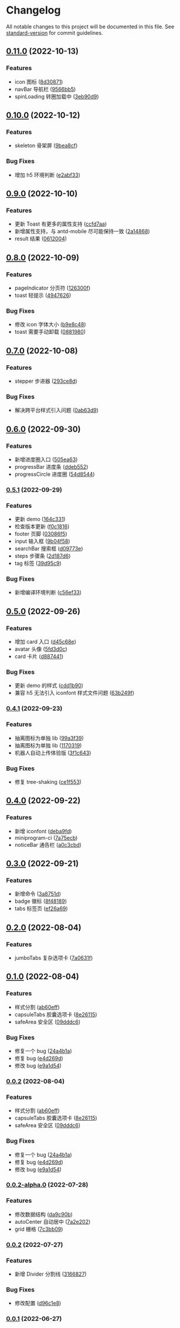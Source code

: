 # Changelog

All notable changes to this project will be documented in this file. See [standard-version](https://github.com/conventional-changelog/standard-version) for commit guidelines.

## [0.11.0](https://github.com/xz-77/antd-mobile-taro-ui/compare/v0.10.0...v0.11.0) (2022-10-13)

### Features

- icon 图标 ([8d30871](https://github.com/xz-77/antd-mobile-taro-ui/commit/8d30871ff8197cf675113f0a8bc58ec0999b7a75))
- navBar 导航栏 ([9566bb5](https://github.com/xz-77/antd-mobile-taro-ui/commit/9566bb527fdbce1175540a7931ab5e3c3444744a))
- spinLoading 转圈加载中 ([3eb90d9](https://github.com/xz-77/antd-mobile-taro-ui/commit/3eb90d9cbc7ccebdbec6b03af7ba726a37797606))

## [0.10.0](https://github.com/xz-77/antd-mobile-taro-ui/compare/v0.9.0...v0.10.0) (2022-10-12)

### Features

- skeleton 骨架屏 ([9bea8cf](https://github.com/xz-77/antd-mobile-taro-ui/commit/9bea8cfbf241b028a1510eaf07d88493a808b348))

### Bug Fixes

- 增加 h5 环境判断 ([e2abf33](https://github.com/xz-77/antd-mobile-taro-ui/commit/e2abf33efb1b0789384f78c80589c0b99ada2586))

## [0.9.0](https://github.com/xz-77/antd-mobile-taro-ui/compare/v0.8.0...v0.9.0) (2022-10-10)

### Features

- 更新 Toast 有更多的属性支持 ([ccfd7aa](https://github.com/xz-77/antd-mobile-taro-ui/commit/ccfd7aa5d7af3a8bb7cfcc5202b6e3ffea5a07dc))
- 新增属性支持，与 antd-mobile 尽可能保持一致 ([2a14868](https://github.com/xz-77/antd-mobile-taro-ui/commit/2a14868ea10c5e82714b319bda10e593b97d618b))
- result 结果 ([0612004](https://github.com/xz-77/antd-mobile-taro-ui/commit/0612004b376da554c1f6b96c1fbf155f55709c22))

## [0.8.0](https://github.com/xz-77/antd-mobile-taro-ui/compare/v0.7.0...v0.8.0) (2022-10-09)

### Features

- pageIndicator 分页符 ([126300f](https://github.com/xz-77/antd-mobile-taro-ui/commit/126300fcd3180b6060ac1979b063b8d44b865584))
- toast 轻提示 ([4947626](https://github.com/xz-77/antd-mobile-taro-ui/commit/4947626bc11f453d79986db8edf9e976c4f711fc))

### Bug Fixes

- 修改 icon 字体大小 ([b9e8c48](https://github.com/xz-77/antd-mobile-taro-ui/commit/b9e8c4823c40d0d67579c2550511c8513532229f))
- toast 需要手动卸载 ([0881980](https://github.com/xz-77/antd-mobile-taro-ui/commit/0881980b417edc3a0aa4529f934a3538b196e458))

## [0.7.0](https://github.com/xz-77/antd-mobile-taro-ui/compare/v0.6.0...v0.7.0) (2022-10-08)

### Features

- stepper 步进器 ([293ce8d](https://github.com/xz-77/antd-mobile-taro-ui/commit/293ce8dddd0e0d832c09a3f86264b9da85964826))

### Bug Fixes

- 解决跨平台样式引入问题 ([0ab63d9](https://github.com/xz-77/antd-mobile-taro-ui/commit/0ab63d95d509d3a37d1d352aa323cdb1a93df0ea))

## [0.6.0](https://github.com/xz-77/antd-mobile-taro-ui/compare/v0.5.1...v0.6.0) (2022-09-30)

### Features

- 新增进度圈入口 ([505ea63](https://github.com/xz-77/antd-mobile-taro-ui/commit/505ea6388f284d0db08c3801db9cadcbebad1e38))
- progressBar 进度条 ([ddeb552](https://github.com/xz-77/antd-mobile-taro-ui/commit/ddeb5520a188121c18fde06ae460ba88062d27d6))
- progressCircle 进度圈 ([54d8544](https://github.com/xz-77/antd-mobile-taro-ui/commit/54d854485f1c077b148151526fb96864d7f96a91))

### [0.5.1](https://github.com/xz-77/antd-mobile-taro-ui/compare/v0.5.0...v0.5.1) (2022-09-29)

### Features

- 更新 demo ([164c331](https://github.com/xz-77/antd-mobile-taro-ui/commit/164c331cd5328546cf3cccd21685b584ca6d3757))
- 检查版本更新 ([f0c1816](https://github.com/xz-77/antd-mobile-taro-ui/commit/f0c18162e5d091d28afc1c574abfb0c25cb0dfe9))
- footer 页脚 ([03086f5](https://github.com/xz-77/antd-mobile-taro-ui/commit/03086f510d6e8159f733f7f5f81af5b2ef896bed))
- input 输入框 ([9b04f58](https://github.com/xz-77/antd-mobile-taro-ui/commit/9b04f5861ca5827d0c629f32cfe1b3dbb9d40026))
- searchBar 搜索框 ([d09773e](https://github.com/xz-77/antd-mobile-taro-ui/commit/d09773e83616a8816f0fab921399d3d1df3f531b))
- steps 步骤条 ([2d187d6](https://github.com/xz-77/antd-mobile-taro-ui/commit/2d187d6393d5f5f0ec0f94e11f471f9855098235))
- tag 标签 ([39d95c9](https://github.com/xz-77/antd-mobile-taro-ui/commit/39d95c9dc2ae9a54224fbbcc965311142299dfe3))

### Bug Fixes

- 新增编译环境判断 ([c56ef33](https://github.com/xz-77/antd-mobile-taro-ui/commit/c56ef330137057d7efec7a47d85183ca4f8de14b))

## [0.5.0](https://github.com/xz-77/antd-mobile-taro-ui/compare/v0.4.1...v0.5.0) (2022-09-26)

### Features

- 增加 card 入口 ([d45c68e](https://github.com/xz-77/antd-mobile-taro-ui/commit/d45c68edaa5e98797ff2248d19eab17277360774))
- avatar 头像 ([5fd3d0c](https://github.com/xz-77/antd-mobile-taro-ui/commit/5fd3d0ceaa59ed21589a28b464c5528f5eb25dce))
- card 卡片 ([d887441](https://github.com/xz-77/antd-mobile-taro-ui/commit/d887441e4e3d8f3504ea453a7eb48d0faa757a9b))

### Bug Fixes

- 更新 demo 的样式 ([cdd1b90](https://github.com/xz-77/antd-mobile-taro-ui/commit/cdd1b90530582f96e2d66381e9272c39a11dec78))
- 兼容 h5 无法引入 iconfont 样式文件问题 ([63b249f](https://github.com/xz-77/antd-mobile-taro-ui/commit/63b249fbefb3c3fd03d9f9d2b02e2d1f1a5a5319))

### [0.4.1](https://github.com/xz-77/antd-mobile-taro-ui/compare/v0.4.0...v0.4.1) (2022-09-23)

### Features

- 抽离图标为单独 lib ([99a3f39](https://github.com/xz-77/antd-mobile-taro-ui/commit/99a3f398d25029747164fa71edc79ef618be00be))
- 抽离图标为单独 lib ([1170319](https://github.com/xz-77/antd-mobile-taro-ui/commit/117031977f43cad3b5eea7e3d573e588dce1bb54))
- 机器人自动上传体验版 ([3f1c643](https://github.com/xz-77/antd-mobile-taro-ui/commit/3f1c643b45203f1deba126c4ed6e0576b0006367))

### Bug Fixes

- 修复 tree-shaking ([ce1f553](https://github.com/xz-77/antd-mobile-taro-ui/commit/ce1f55369aa8f18f56632f3cd00c27d6b86eee0e))

## [0.4.0](https://github.com/xz-77/antd-mobile-taro-ui/compare/v0.3.0...v0.4.0) (2022-09-22)

### Features

- 新增 iconfont ([deba9fd](https://github.com/xz-77/antd-mobile-taro-ui/commit/deba9fdba1d3733ac20d8abebede1fcff3e9605e))
- miniprogram-ci ([7a75ecb](https://github.com/xz-77/antd-mobile-taro-ui/commit/7a75ecbb013f3ddfadb8d98c7aa8b0b2f43f7f8f))
- noticeBar 通告栏 ([a0c3cbd](https://github.com/xz-77/antd-mobile-taro-ui/commit/a0c3cbda1fb300d0519a115181ef7c77e8a54ade))

## [0.3.0](https://github.com/xz-77/antd-mobile-taro-ui/compare/v0.2.0...v0.3.0) (2022-09-21)

### Features

- 新增命令 ([3a8751d](https://github.com/xz-77/antd-mobile-taro-ui/commit/3a8751d74b2e7881a42ef6992d55bc963e629e1f))
- badge 徽标 ([8f48189](https://github.com/xz-77/antd-mobile-taro-ui/commit/8f48189dce77ae21d941767e060d2c6074badf27))
- tabs 标签页 ([ef26a69](https://github.com/xz-77/antd-mobile-taro-ui/commit/ef26a69ea92b02c30dd45e732f399ff66678f52f))

## [0.2.0](https://github.com/xz-77/antd-mobile-taro-ui/compare/v0.1.0...v0.2.0) (2022-08-04)

### Features

- jumboTabs 复杂选项卡 ([7a0631f](https://github.com/xz-77/antd-mobile-taro-ui/commit/7a0631f3648e14814cb93970efae6c1cb4daf9bc))

## [0.1.0](https://github.com/xz-77/antd-mobile-taro-ui/compare/v0.0.2-alpha.0...v0.1.0) (2022-08-04)

### Features

- 样式分割 ([ab60eff](https://github.com/xz-77/antd-mobile-taro-ui/commit/ab60eff0f64ac75eb62985d83ea32be1fc1223aa))
- capsuleTabs 胶囊选项卡 ([8e26115](https://github.com/xz-77/antd-mobile-taro-ui/commit/8e26115036c00f653207eab1ad304923a9f4da86))
- safeArea 安全区 ([09dddc6](https://github.com/xz-77/antd-mobile-taro-ui/commit/09dddc6795d36f80c52813c5d315f55b3953ff16))

### Bug Fixes

- 修复一个 bug ([24a4b1a](https://github.com/xz-77/antd-mobile-taro-ui/commit/24a4b1a17034c49c94f93ea06848d6dd453e7fee))
- 修复 bug ([e4d269d](https://github.com/xz-77/antd-mobile-taro-ui/commit/e4d269dfad2c1e8288554db7fc62c871e169112c))
- 修改 bug ([e9a1d54](https://github.com/xz-77/antd-mobile-taro-ui/commit/e9a1d5458b70120f0d27add67876534fad880112))

### [0.0.2](https://github.com/xz-77/antd-mobile-taro-ui/compare/v0.0.2-alpha.0...v0.0.2) (2022-08-04)

### Features

- 样式分割 ([ab60eff](https://github.com/xz-77/antd-mobile-taro-ui/commit/ab60eff0f64ac75eb62985d83ea32be1fc1223aa))
- capsuleTabs 胶囊选项卡 ([8e26115](https://github.com/xz-77/antd-mobile-taro-ui/commit/8e26115036c00f653207eab1ad304923a9f4da86))
- safeArea 安全区 ([09dddc6](https://github.com/xz-77/antd-mobile-taro-ui/commit/09dddc6795d36f80c52813c5d315f55b3953ff16))

### Bug Fixes

- 修复一个 bug ([24a4b1a](https://github.com/xz-77/antd-mobile-taro-ui/commit/24a4b1a17034c49c94f93ea06848d6dd453e7fee))
- 修复 bug ([e4d269d](https://github.com/xz-77/antd-mobile-taro-ui/commit/e4d269dfad2c1e8288554db7fc62c871e169112c))
- 修改 bug ([e9a1d54](https://github.com/xz-77/antd-mobile-taro-ui/commit/e9a1d5458b70120f0d27add67876534fad880112))

### [0.0.2-alpha.0](https://github.com/xz-77/antd-mobile-taro-ui/compare/v0.0.2-2...v0.0.2-alpha.0) (2022-07-28)

### Features

- 修改数据结构 ([da9c90b](https://github.com/xz-77/antd-mobile-taro-ui/commit/da9c90bb6123eeac01ee30fa4ad08b4338893df1))
- autoCenter 自动居中 ([7a2e202](https://github.com/xz-77/antd-mobile-taro-ui/commit/7a2e2021d4279c49ad200df6596d534f51f15411))
- grid 栅格 ([7c3bb09](https://github.com/xz-77/antd-mobile-taro-ui/commit/7c3bb09d5e367cfffd5d79eca0e8c25271f966d6))

### [0.0.2](https://github.com/xz-77/antd-mobile-taro-ui/compare/v0.0.1...v0.0.2) (2022-07-27)

### Features

- 新增 Divider 分割线 ([3166827](https://github.com/xz-77/antd-mobile-taro-ui/commit/3166827fc4657df34c8a8cb161838cd106fe19d8))

### Bug Fixes

- 修改配置 ([d96c1e8](https://github.com/xz-77/antd-mobile-taro-ui/commit/d96c1e8c6efb83fa6fa06c48b4c57e0a877817eb))

### [0.0.1](https://github.com/xz-77/antd-mobile-taro-ui/compare/v0.0.1-0...v0.0.1) (2022-06-27)

